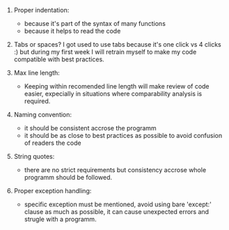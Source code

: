 1) Proper indentation:
    - because it's part of the syntax of many functions
    - because it helps to read the code

2) Tabs or spaces?
    I got used to use tabs because it's one click vs 4 clicks :) but during my first week I will retrain myself to make my code compatible with best practices.

3) Max line length:
    - Keeping within recomended line length will make review of code easier, expecially in situations where comparability analysis is required.

4) Naming convention:
    - it should be consistent accrose the programm
    - it should be as close to best practices as possible to avoid confusion of readers the code

5) String quotes:
    - there are no strict requirements but consistency accrose whole programm should be followed.

6) Proper exception handling:
    - specific exception must be mentioned, avoid using bare 'except:' clause as much as possible, it can cause unexpected errors and strugle with a programm.